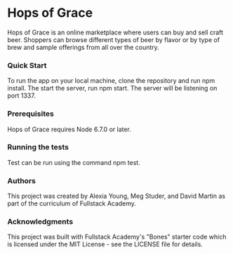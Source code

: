 # Hops of Grace
Hops of Grace is an online marketplace where users can buy and sell craft beer. Shoppers can browse different types of beer by flavor or by type of brew and sample offerings from all over the country.

### Quick Start

To run the app on your local machine, clone the repository and run npm install. The start the server, run npm start. The server will be listening on port 1337.

### Prerequisites

Hops of Grace requires Node 6.7.0 or later.

### Running the tests

Test can be run using the command npm test.

### Authors

This project was created by Alexia Young, Meg Studer, and David Martin as part of the curriculum of Fullstack Academy.

### Acknowledgments

This project was built with Fullstack Academy's "Bones" starter code which is licensed under the MIT License - see the LICENSE file for details.
